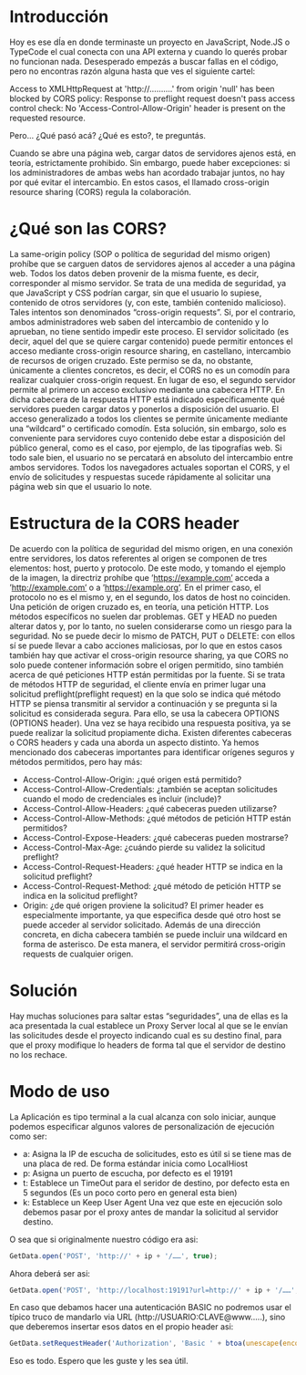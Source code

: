 # Introducción

Hoy es ese dÍa en donde terminaste un proyecto en JavaScript, Node.JS o TypeCode el cual conecta con una API externa y cuando lo querés probar no funcionan nada. Desesperado empezás a buscar fallas en el código, pero no encontras razón alguna hasta que ves el siguiente cartel:


Access to XMLHttpRequest at 'http://……….' from origin 'null' has been blocked by CORS policy: Response to preflight request doesn't pass access control check: No 'Access-Control-Allow-Origin' header is present on the requested resource. 

Pero... ¿Qué pasó acá? ¿Qué es esto?, te preguntás.

Cuando se abre una página web, cargar datos de servidores ajenos está, en teoría, estrictamente prohibido. Sin embargo, puede haber excepciones: si los administradores de ambas webs han acordado trabajar juntos, no hay por qué evitar el intercambio. En estos casos, el llamado cross-origin resource sharing (CORS) regula la colaboración. 

# ¿Qué son las CORS?

La same-origin policy (SOP o política de seguridad del mismo origen) prohíbe que se carguen datos de servidores ajenos al acceder a una página web. Todos los datos deben provenir de la misma fuente, es decir, corresponder al mismo servidor. Se trata de una medida de seguridad, ya que JavaScript y CSS podrían cargar, sin que el usuario lo supiese, contenido de otros servidores (y, con este, también contenido malicioso). Tales intentos son denominados “cross-origin requests”. Si, por el contrario, ambos administradores web saben del intercambio de contenido y lo aprueban, no tiene sentido impedir este proceso. El servidor solicitado (es decir, aquel del que se quiere cargar contenido) puede permitir entonces el acceso mediante cross-origin resource sharing, en castellano, intercambio de recursos de origen cruzado.
Este permiso se da, no obstante, únicamente a clientes concretos, es decir, el CORS no es un comodín para realizar cualquier cross-origin request. En lugar de eso, el segundo servidor permite al primero un acceso exclusivo mediante una cabecera HTTP. En dicha cabecera de la respuesta HTTP está indicado específicamente qué servidores pueden cargar datos y ponerlos a disposición del usuario. El acceso generalizado a todos los clientes se permite únicamente mediante una “wildcard” o certificado comodín. Esta solución, sin embargo, solo es conveniente para servidores cuyo contenido debe estar a disposición del público general, como es el caso, por ejemplo, de las tipografías web.
Si todo sale bien, el usuario no se percatará en absoluto del intercambio entre ambos servidores. Todos los navegadores actuales soportan el CORS, y el envío de solicitudes y respuestas sucede rápidamente al solicitar una página web sin que el usuario lo note.


# Estructura de la CORS header

De acuerdo con la política de seguridad del mismo origen, en una conexión entre servidores, los datos referentes al origen se componen de tres elementos: host, puerto y protocolo. De este modo, y tomando el ejemplo de la imagen, la directriz prohíbe que ’https://example.com’ acceda a ’http://example.com’ o a ’https://example.org’. En el primer caso, el protocolo no es el mismo y, en el segundo, los datos de host no coinciden.
Una petición de origen cruzado es, en teoría, una petición HTTP. Los métodos específicos no suelen dar problemas. GET y HEAD no pueden alterar datos y, por lo tanto, no suelen considerarse como un riesgo para la seguridad. No se puede decir lo mismo de PATCH, PUT o DELETE: con ellos sí se puede llevar a cabo acciones maliciosas, por lo que en estos casos también hay que activar el cross-origin resource sharing, ya que CORS no solo puede contener información sobre el origen permitido, sino también acerca de qué peticiones HTTP están permitidas por la fuente.
Si se trata de métodos HTTP de seguridad, el cliente envía en primer lugar una solicitud preflight(preflight request) en la que solo se indica qué método HTTP se piensa transmitir al servidor a continuación y se pregunta si la solicitud es considerada segura. Para ello, se usa la cabecera OPTIONS (OPTIONS header). Una vez se haya recibido una respuesta positiva, ya se puede realizar la solicitud propiamente dicha.
Existen diferentes cabeceras o CORS headers y cada una aborda un aspecto distinto. Ya hemos mencionado dos cabeceras importantes para identificar orígenes seguros y métodos permitidos, pero hay más:
-	Access-Control-Allow-Origin: ¿qué origen está permitido?
- Access-Control-Allow-Credentials: ¿también se aceptan solicitudes cuando el modo de credenciales es incluir (include)?
- Access-Control-Allow-Headers: ¿qué cabeceras pueden utilizarse?
 - Access-Control-Allow-Methods: ¿qué métodos de petición HTTP están permitidos?
- Access-Control-Expose-Headers: ¿qué cabeceras pueden mostrarse?
- Access-Control-Max-Age: ¿cuándo pierde su validez la solicitud preflight?
- Access-Control-Request-Headers: ¿qué header HTTP se indica en la solicitud preflight?
- Access-Control-Request-Method: ¿qué método de petición HTTP se indica en la solicitud preflight?
- Origin: ¿de qué origen proviene la solicitud?
El primer header es especialmente importante, ya que especifica desde qué otro host se puede acceder al servidor solicitado. Además de una dirección concreta, en dicha cabecera también se puede incluir una wildcard en forma de asterisco. De esta manera, el servidor permitirá cross-origin requests de cualquier origen.
# Solución

Hay muchas soluciones para saltar estas “seguridades”, una de ellas es la aca presentada la cual establece un Proxy Server local al que se le envían las solicitudes desde el proyecto indicando cual es su destino final, para que el proxy modifique lo headers de forma tal que el servidor de destino no los rechace.
# Modo de uso

La Aplicación es tipo terminal a la cual alcanza con solo iniciar, aunque podemos especificar algunos valores de personalización de ejecución como ser:

- a: Asigna la IP de escucha de solicitudes, esto es útil si se tiene mas de una placa de red. De forma estándar inicia como LocalHiost
-	p: Asigna un puerto de escucha, por defecto es el 19191
-	t: Establece un TimeOut para el seridor de destino, por defecto esta en 5 segundos (Es un poco corto pero en general esta bien)
-	k: Establece un Keep User Agent
Una vez que este en ejecución solo debemos pasar por el proxy antes de mandar la solicitud al servidor destino. 

O sea que si originalmente nuestro código era asi:

```javascript
GetData.open('POST', 'http://' + ip + '/……', true);
```

Ahora deberá ser asi:

```javascript
GetData.open('POST', 'http://localhost:19191?url=http://' + ip + '/……', true);
```

En caso que debamos hacer una autenticación BASIC no podremos usar el típico truco de mandarlo via URL (http://USUARIO:CLAVE@www.....), sino que deberemos insertar esos datos en el propio header asi:

```javascript
GetData.setRequestHeader('Authorization', 'Basic ' + btoa(unescape(encodeURIComponent(USUARIO + ':' + CLAVE))));
```

Eso es todo. Espero que les guste y les sea útil.
